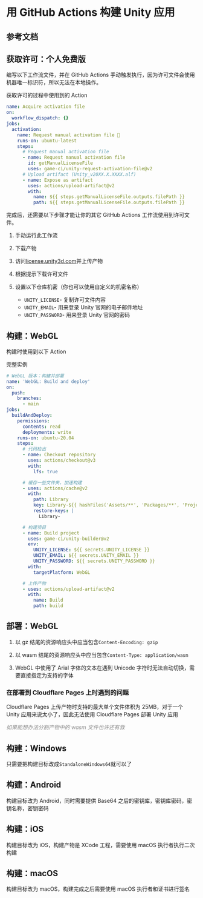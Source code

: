 # 用 GitHub Actions 构建 Unity 应用
<p id="niwQK8ffioxDpyS9dWyNTL">

## 参考文档

</p>


<p id="nagcq6o81r7QYo82HMpoyN">



</p>


<p id="pqhSpviHeUwu2ZpCcPakRr">

## 获取许可：个人免费版

</p>


<p id="bkStWvpU5dN4EhPxE8ZZe6">

编写以下工作流文件，并在 GitHub Actions 手动触发执行，因为许可文件会使用机器唯一标识符，所以无法在本地操作。

</p>


<p id="14H48VV8LfTBzBwEt94wCf">

获取许可的过程中使用到的 Action

</p>


<p id="v9YcNddtWKS3VTV3nQTaJ2">

```YAML
name: Acquire activation file
on:
  workflow_dispatch: {}
jobs:
  activation:
    name: Request manual activation file 🔑
    runs-on: ubuntu-latest
    steps:
      # Request manual activation file
      - name: Request manual activation file
        id: getManualLicenseFile
        uses: game-ci/unity-request-activation-file@v2
      # Upload artifact (Unity_v20XX.X.XXXX.alf)
      - name: Expose as artifact
        uses: actions/upload-artifact@v2
        with:
          name: ${{ steps.getManualLicenseFile.outputs.filePath }}
          path: ${{ steps.getManualLicenseFile.outputs.filePath }}
```


</p>


<p id="jbw4q2LTmLjjnViEQqTK1k">

完成后，还需要以下步骤才能让你的其它 GitHub Actions 工作流使用到许可文件。

</p>


1. 手动运行此工作流


1. 下载产物


1. 访问[license.unity3d.com](<https://license.unity3d.com/manual>)并上传产物


1. 根据提示下载许可文件


1. 设置以下仓库机密（你也可以使用自定义的机密名称）
	- `UNITY_LICENSE`- 复制许可文件内容
	- `UNITY_EMAIL`- 用来登录 Unity 官网的电子邮件地址
	- `UNITY_PASSWORD`- 用来登录 Unity 官网的密码


<p id="oEiEhj1zkmwvEMn8XPUHFm">

## 构建：WebGL

</p>


<p id="sEP8iLbQm8YQnNk5uU7rnb">

构建时使用到以下 Action

</p>


<p id="1LhXFdmVQHxADEtp3RtLsR">

完整实例

</p>


<p id="8R3CZsNWvMkmJzE9Gx9gqq">

```YAML
# WebGL 版本：构建并部署
name: 'WebGL: Build and deploy'
on:
  push:
    branches:
      - main
jobs:
  buildAndDeploy:
    permissions:
      contents: read
      deployments: write
    runs-on: ubuntu-20.04
    steps:
      # 代码检出
      - name: Checkout repository
        uses: actions/checkout@v3
        with:
          lfs: true

      # 缓存一些文件夹，加速构建
      - uses: actions/cache@v2
        with:
          path: Library
          key: Library-${{ hashFiles('Assets/**', 'Packages/**', 'ProjectSettings/**') }}
          restore-keys: |
            Library-

      # 构建项目
      - name: Build project
        uses: game-ci/unity-builder@v2
        env:
          UNITY_LICENSE: ${{ secrets.UNITY_LICENSE }}
          UNITY_EMAIL: ${{ secrets.UNITY_EMAIL }}
          UNITY_PASSWORD: ${{ secrets.UNITY_PASSWORD }}
        with:
          targetPlatform: WebGL

      # 上传产物
      - uses: actions/upload-artifact@v2
        with:
          name: Build
          path: build

```


</p>


<p id="ncjvnpFwVfw6V3Q54Bp2bw">

## 部署：WebGL

</p>


1. 以 gz 结尾的资源响应头中应当包含`Content-Encoding: gzip`


1. 以 wasm 结尾的资源响应头中应当包含`Content-Type: application/wasm`




1. WebGL 中使用了 Arial 字体的文本在遇到 Unicode 字符时无法自动切换，需要直接指定为支持的字体
	<p id="j4krkUFkoQSN8h3aAXuZcr">
	
	
	
	</p>


<p id="9G38cq64XGyDFcXdAoy17X">

### 在部署到 Cloudflare Pages 上时遇到的问题

</p>


<p id="7tBknh7zxHWkQnvkpPX9be">

Cloudflare Pages 上传产物时支持的最大单个文件体积为 25MB，对于一个 Unity 应用来说太小了，因此无法使用 Cloudflare Pages 部署 Unity 应用

</p>


<p id="g863hLMEqzHEQhiLPSt8Ab">

<span style="color:#8C8C8C;">*如果能想办法分割产物中的 wasm 文件也许还有救*</span>

</p>


<p id="jbpZJTGC2XWDvoEoed3Jim">



</p>


<p id="n8Qsc6iBUSRTRzWVpJXtWw">

## 构建：Windows

</p>


<p id="6NKboFmTZN8kFxU6Rii6mh">

只需要把构建目标改成`StandaloneWindows64`就可以了

</p>


<p id="3oXZWuAe4FncXDMgiziqxz">

## 构建：Android

</p>


<p id="7bHdn1yoWtArXg9vdCogDv">

构建目标改为 Android，同时需要提供 Base64 之后的密钥库，密钥库密码，密钥名称，密钥密码

</p>


<p id="fkj7JVdB8LiED353E9DPB9">

## 构建：iOS

</p>


<p id="tiR14amJGykdpup43Z7NYe">

构建目标改为 iOS，构建产物是 XCode 工程，需要使用 macOS 执行者执行二次构建

</p>


<p id="wEq1PVD4STtxFzvwEbzGEq">

## 构建：macOS

</p>


<p id="dZ6EX9RYF4tcFRa3pXpSpb">

构建目标改为 macOS，构建完成之后需要使用 macOS 执行者和证书进行签名

</p>



